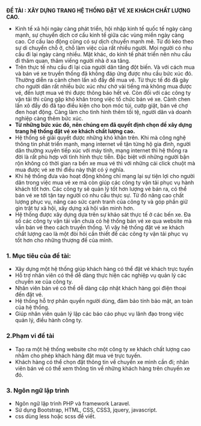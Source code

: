 **ĐỀ TÀI : XÂY DỰNG TRANG HỆ THỐNG ĐẶT VÉ XE KHÁCH CHẤT LƯỢNG CAO.**
- Kinh tế xã hội ngày càng phát triển, hội nhập kinh tế quốc tế ngày càng mạnh, sự chuyển dịch cơ cấu kinh tế giữa các vùng miền ngày càng cao. Cơ cấu lao động cũng có sự dịch chuyển mạnh mẽ. Từ đó kéo theo sự di chuyển chỗ ở, chỗ làm việc của rất nhiều người. Mọi người có nhu cầu đi lại ngày càng nhiều. Mặt khác, do kinh  tế phát triển nên nhu cầu đi thăm quan, thăm viếng người nhà ở xa tăng.
- Trên thực tế nhu cầu đi lại của người dân tăng đột biến. Và với cách mua và  bán vé xe truyền thống đã không đáp ứng được nhu cầu bức xúc đó. Thường diễn ra cảnh chen lấn xô đẩy để mua vé. Từ thực tế đó đã gây cho người dân rất nhiều bức xúc như chờ vài tiếng mà không mua được vé, đến lượt mua vé thì được thông báo hết vé. Còn đối với các công ty vận tải thì cũng gặp khó khăn trong việc tổ chức bán vé xe. Cảnh chen lấn xô đẩy đó đã tạo điều kiện cho bọn móc túi, cướp giật, bán vé chợ đen hoạt động. Càng làm cho tình hình thêm tồi tệ, người dân và doanh nghiệp càng thêm bức xúc.
- **Từ những bức xúc đó, nên chúng em đã quyết định chọn đề xây dựng trang hệ thống đặt vé xe khách chất lượng cao.**
- Hệ thống sẽ giải quyết được những khó khăn trên. Khi mà công nghệ thông tin phát triển mạnh, mạng internet về tận từng hộ gia đình, người dân thường xuyên tiếp xúc với máy tính, mạng internet thì hệ thống ra đời là rất phù hợp với tình hình thực tiễn. Đặc biệt với những người bận rộn không có thời gian ra bến xe mua vé thì với những cái click chuột mà mua được vé xe thì điều này thật có ý nghĩa.
- Khi hệ thống đưa vào hoạt động không chỉ mạng lại sự tiện lợi cho người dân trong việc mua vé xe mà còn giúp các công ty vận tải phục vụ hành khách tốt hơn. Các công ty sẽ quản lý tốt hơn lượng vé bán ra, có thể bán vé xe tới tận tay người có nhu cầu thực sự. Từ đó nâng cao chất lượng phục vụ, nâng cao sức cạnh tranh của công ty và góp phần giữ gìn trật tự xã hội, xây dựng xã hội văn minh hơn.
- Hệ thống được xây dựng dựa trên sự khảo sát thực tế ở các bến xe. Đa số các công ty vận tải vẫn chưa có hệ thống bán vé xe qua website mà vẫn bán vé theo cách truyền thống. Vì vậy hệ thống đặt vé xe khách chất lượng cao là một đòi hỏi cần thiết để các công ty vận tải phục vụ tốt hơn cho những thượng đế của mình.
### 1. Mục tiêu của đề tài:
- Xây dựng một hệ thống giúp khách hàng có thể đặt vé khách trực tuyến
- Hỗ trợ nhân viên có thể dễ dàng thực hiện các nghiệp vụ quản lý các chuyến xe của công ty.
-	Nhân viên bán vé có thể dễ dàng cập nhật khách hàng gọi điện thoại đến đặt vé.
-	Hệ thống hỗ trợ phân quyền người dùng, đảm bảo tính bảo mật, an toàn của hệ thống.
-	Giúp nhân viên quản lý lập các báo cáo phục vụ lãnh đạo trong việc quản lý, điều hành công ty.
### 2.Phạm vi đề tài
- Tạo ra một hệ thống website cho một công ty xe khách chất lượng cao nhằm cho phép khách hàng đặt mua vé trực tuyến. 
- Khách hàng có thể chọn đặt thông tin về chuyến xe mình cần đi; nhân viên bán vé có thể xem thông tin về những khách hàng trên chuyến xe đó.
### 3. Ngôn ngữ lập trình
 - Ngôn ngữ lập trình PHP và framework Laravel.
- Sử dụng Bootstrap, HTML, CSS, CSS3, jquery, javascript.
- css dùng less hoặc scss để viết.
